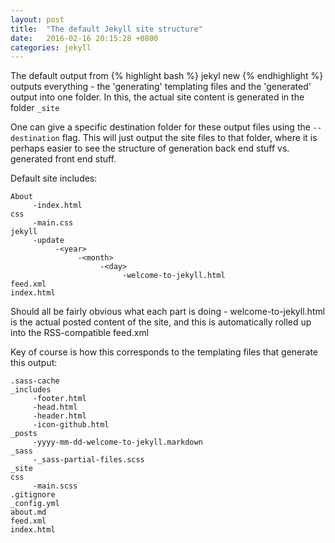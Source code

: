 ```yaml
---
layout: post
title:  "The default Jekyll site structure"
date:   2016-02-16 20:15:28 +0800
categories: jekyll
---
```


The default output from
{% highlight bash %}
jekyl new
{% endhighlight %}
outputs everything - the 'generating' templating files and the 'generated' output into one folder. In this, the actual site content is generated in the folder `_site`

One can give a specific destination folder for these output files using the `--destination` flag. This will just output the site files to that folder, where it is perhaps easier to see the structure of generation back end stuff vs. generated front end stuff.

Default site includes:

```
About
     -index.html
css
     -main.css
jekyll
     -update
          -<year>
               -<month>
                    -<day>
                         -welcome-to-jekyll.html
feed.xml
index.html
```

Should all be fairly obvious what each part is doing - welcome-to-jekyll.html is the actual posted content of the site, and this is automatically rolled up into the RSS-compatible feed.xml

Key of course is how this corresponds to the templating files that generate this output:

```
.sass-cache
_includes
     -footer.html
     -head.html
     -header.html
     -icon-github.html
_posts
     -yyyy-mm-dd-welcome-to-jekyll.markdown
_sass
     -_sass-partial-files.scss
_site
css
     -main.scss
.gitignore
_config.yml
about.md
feed.xml
index.html
```
